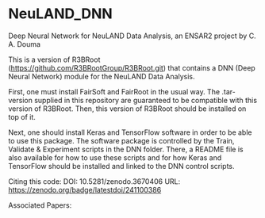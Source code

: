 # NeuLAND_DNN
Deep Neural Network for NeuLAND Data Analysis, an ENSAR2 project by C. A. Douma

This is a version of R3BRoot (https://github.com/R3BRootGroup/R3BRoot.git) that contains
a DNN (Deep Neural Network) module for the NeuLAND Data Analysis. 

First, one must install FairSoft and FairRoot in the usual way.
The .tar-version supplied in this repository are guaranteed to be
compatible with this version of R3BRoot. Then, this version of R3BRoot
should be installed on top of it.

Next, one should install Keras and TensorFlow software in order to
be able to use this package. The software package is controlled by
the Train, Validate & Experiment scripts in the DNN folder. There,
a README file is also available for how to use these scripts and
for how Keras and TensorFlow should be installed and linked to the 
DNN control scripts.

Citing this code:
DOI: 10.5281/zenodo.3670406
URL: https://zenodo.org/badge/latestdoi/241100386

Associated Papers:
<Will be updated a.s.a.p.>
